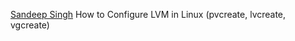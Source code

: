 
[Sandeep Singh](https://linoxide.com/linux-how-to/lvm-configuration-linux/)
How to Configure LVM in Linux (pvcreate, lvcreate, vgcreate)
